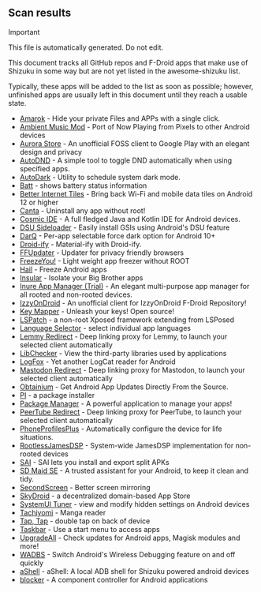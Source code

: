 ## Scan results
> [!IMPORTANT]
> This file is automatically generated. Do not edit.

This document tracks all GitHub repos and F-Droid apps that make use of Shizuku in some way but are not yet listed in the awesome-shizuku list.

Typically, these apps will be added to the list as soon as possible; however, unfinished apps are usually left in this document until they reach a usable state.

 * [Amarok](https://github.com/deltazefiro/Amarok-Hider) - Hide your private Files and APPs with a single click.
 * [Ambient Music Mod](https://github.com/KieronQuinn/AmbientMusicMod) - Port of Now Playing from Pixels to other Android devices
 * [Aurora Store](https://gitlab.com/AuroraOSS/AuroraStore) - An unofficial FOSS client to Google Play with an elegant design and privacy
 * [AutoDND](https://github.com/dic1911/android_AutoDND) - A simple tool to toggle DND automatically when using specified apps.
 * [AutoDark](https://github.com/0ranko0P/AutoDark) - Utility to schedule system dark mode.
 * [Batt](https://gitlab.com/narektor/batt) - shows battery status information
 * [Better Internet Tiles](https://github.com/CasperVerswijvelt/Better-Internet-Tiles) - Bring back Wi-Fi and mobile data tiles on Android 12 or higher
 * [Canta](https://github.com/samolego/Canta) - Uninstall any app without root!
 * [Cosmic IDE](https://github.com/Cosmic-Ide/Cosmic-IDE) - A full fledged Java and Kotlin IDE for Android devices.
 * [DSU Sideloader](https://github.com/VegaBobo/DSU-Sideloader) - Easily install GSIs using Android's DSU feature
 * [DarQ](https://github.com/KieronQuinn/DarQ) - Per-app selectable force dark option for Android 10+
 * [Droid-ify](https://github.com/Droid-ify/client) - Material-ify with Droid-ify.
 * [FFUpdater](https://github.com/Tobi823/ffupdater) - Updater for privacy friendly browsers
 * [FreezeYou!](https://github.com/FreezeYou/FreezeYou) - Light weight app freezer without ROOT
 * [Hail](https://github.com/aistra0528/Hail) - Freeze Android apps
 * [Insular](https://gitlab.com/secure-system/Insular) - Isolate your Big Brother apps
 * [Inure App Manager (Trial)](https://github.com/Hamza417/Inure) - An elegant multi-purpose app manager for all rooted and non-rooted devices.
 * [IzzyOnDroid](https://gitlab.com/sunilpaulmathew/izzyondroid) - An unofficial client for IzzyOnDroid F-Droid Repository!
 * [Key Mapper](https://github.com/keymapperorg/KeyMapper) - Unleash your keys! Open source!
 * [LSPatch](https://github.com/LSPosed/LSPatch) - a non-root Xposed framework extending from LSPosed
 * [Language Selector](https://github.com/VegaBobo/Language-Selector) - select individual app languages
 * [Lemmy Redirect](https://github.com/zacharee/MastodonRedirect) - Deep linking proxy for Lemmy, to launch your selected client automatically
 * [LibChecker](https://github.com/LibChecker/LibChecker) - View the third-party libraries used by applications
 * [LogFox](https://github.com/F0x1d/LogFox) - Yet another LogCat reader for Android
 * [Mastodon Redirect](https://github.com/zacharee/MastodonRedirect) - Deep linking proxy for Mastodon, to launch your selected client automatically
 * [Obtainium](https://github.com/ImranR98/Obtainium) - Get Android App Updates Directly From the Source.
 * [PI](https://github.com/SanmerApps/PI) - a package installer
 * [Package Manager](https://github.com/SmartPack/PackageManager) - A powerful application to manage your apps!
 * [PeerTube Redirect](https://github.com/zacharee/MastodonRedirect) - Deep linking proxy for PeerTube, to launch your selected client automatically
 * [PhoneProfilesPlus](https://github.com/henrichg/PhoneProfilesPlus) - Automatically configure the device for life situations.
 * [RootlessJamesDSP](https://github.com/ThePBone/RootlessJamesDSP) - System-wide JamesDSP implementation for non-rooted devices
 * [SAI](https://github.com/Aefyr/SAI) - SAI lets you install and export split APKs
 * [SD Maid SE](https://github.com/d4rken-org/sdmaid-se) - A trusted assistant for your Android, to keep it clean and tidy.
 * [SecondScreen](https://github.com/farmerbb/SecondScreen) - Better screen mirroring
 * [SkyDroid](https://github.com/redsolver/skydroid) - a decentralized domain-based App Store
 * [SystemUI Tuner](https://github.com/zacharee/Tweaker) - view and modify hidden settings on Android devices
 * [Tachiyomi](https://github.com/tachiyomiorg/tachiyomi) - Manga reader
 * [Tap, Tap](https://github.com/KieronQuinn/TapTap) - double tap on back of device
 * [Taskbar](https://github.com/farmerbb/Taskbar) - Use a start menu to access apps
 * [UpgradeAll](https://github.com/DUpdateSystem/UpgradeAll) - Check updates for Android apps, Magisk modules and more!
 * [WADBS](https://github.com/Smooth-E/wireless-adb-switch) - Switch Android's Wireless Debugging feature on and off quickly
 * [aShell](https://gitlab.com/sunilpaulmathew/ashell) - aShell: A local ADB shell for Shizuku powered android devices
 * [blocker](https://github.com/lihenggui/blocker) - A component controller for Android applications
